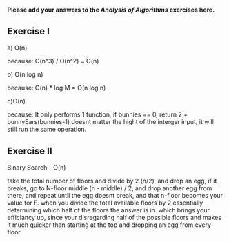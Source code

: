 #### Please add your answers to the ***Analysis of  Algorithms*** exercises here.

## Exercise I

a) O(n)

because: O(n^3) / O(n^2) = O(n)


b) O(n log n)

because: O(n) * log M = O(n log n)


c)O(n)

because: It only performs 1 function, if bunnies == 0, return 2 + bunnyEars(bunnies-1)
doesnt matter the hight of the interger input, it will still run the same operation.

## Exercise II

Binary Search - O(n)

take the total number of floors and divide by 2 (n/2), and drop an egg, if it breaks, go to N-floor middle (n - middle) / 2, and drop another egg from there, and repeat until the egg doesnt break, and that n-floor becomes your value for F.  when you divide the total available floors by 2 essentially determining which half of the floors the answer is in.  which brings your efficiancy up, since your disregarding half of the possible floors and makes it much quicker than starting at the top and dropping an egg from every floor.

